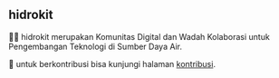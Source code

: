 ## hidrokit

🙋‍♀️ hidrokit merupakan Komunitas Digital dan Wadah Kolaborasi untuk Pengembangan Teknologi di Sumber Daya Air.

🌈 untuk berkontribusi bisa kunjungi halaman [kontribusi](https://hidrokit.github.io/hidrokit/berkontribusi).
